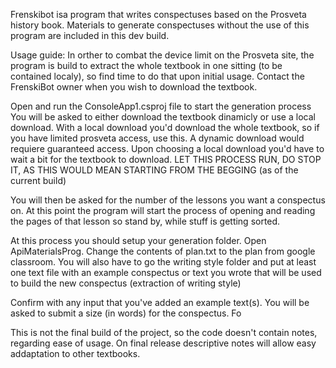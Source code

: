 Frenskibot isa program that writes conspectuses based on the Prosveta history book.
Materials to generate conspectuses without the use of this program are included in this dev build.

Usage guide:
In orther to combat the device limit on the Prosveta site, the program is build to extract the whole textbook in one sitting (to be contained localy), so find time to do that upon initial usage.
Contact the FrenskiBot owner when you wish to download the textbook.

Open and run the ConsoleApp1.csproj file to start the generation process
You will be asked to either download the textbook dinamicly or use a local download. With a local download you'd download the whole textbook, so if you have limited prosveta access, use this. A dynamic download would requiere guaranteed access.
Upon choosing a local download you'd have to wait a bit for the textbook to download. LET THIS PROCESS RUN, DO STOP IT, AS THIS WOULD MEAN STARTING FROM THE BEGGING (as of the current build)

You will then be asked for the number of the lessons you want a conspectus on. At this point the program will start the process of opening and reading the pages of that lesson so stand by, while stuff is getting sorted.

At this process you should setup your generation folder. Open ApiMaterialsProg\. Change the contents of plan.txt to the plan from google classroom. 
You will also have to go the writing style folder and put at least one text file with an example conspectus or text you wrote that will be used to build the new conspectus (extraction of writing style)

Confirm with any input that you've added an example text(s). You will be asked to submit a size (in words) for the conspectus.
Fo

This is not the final build of the project, so the code doesn't contain notes, regarding ease of usage. On final release descriptive notes will allow easy addaptation to other textbooks.
